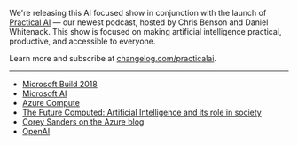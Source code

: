 We're releasing this AI focused show in conjunction with the launch of [Practical AI](https://changelog.com/practicalai) — our newest podcast, hosted by Chris Benson and Daniel Whitenack. This show is focused on making artificial intelligence practical, productive, and accessible to everyone.

Learn more and subscribe at [changelog.com/practicalai](https://changelog.com/practicalai).

---

- [Microsoft Build 2018](https://www.microsoft.com/en-us/build)
- [Microsoft AI](https://microsoft.com/ai)
- [Azure Compute](https://azure.microsoft.com/en-us/product-categories/compute/)
- [The Future Computed: Artificial Intelligence and its role in society](https://blogs.microsoft.com/blog/2018/01/17/future-computed-artificial-intelligence-role-society/)
- [Corey Sanders on the Azure blog](https://azure.microsoft.com/en-us/blog/author/corey-sanders/)
- [OpenAI](https://changelog.com/source/openai)